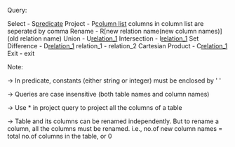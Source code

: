 Query:

Select            - S[predicate](relation)
Project           - P[column list](relation)  columns in column list are seperated by comma
Rename            - R[new relation name(new column names)](old relation name)
Union             - U[relation_1](relation_2)
Intersection      - I[relation_1](relation_2)
Set Difference    - D[relation_1](relation_2)  relation_1 - relation_2
Cartesian Product - C[relation_1](relation_2)
Exit              - exit

Note:

-> In predicate, constants (either string or integer) must be enclosed by ' '

-> Queries are case insensitive (both table names and column names)

-> Use * in project query to project all the columns of a table

-> Table and its columns can be renamed independently. But to rename a column, all the columns must be
   renamed. i.e., no.of new column names = total no.of columns in the table, or 0
